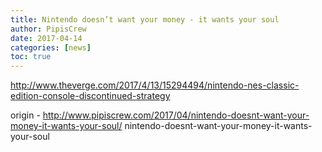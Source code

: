 ```yaml
---
title: Nintendo doesn’t want your money - it wants your soul
author: PipisCrew
date: 2017-04-14
categories: [news]
toc: true
---
```


http://www.theverge.com/2017/4/13/15294494/nintendo-nes-classic-edition-console-discontinued-strategy

origin - http://www.pipiscrew.com/2017/04/nintendo-doesnt-want-your-money-it-wants-your-soul/ nintendo-doesnt-want-your-money-it-wants-your-soul